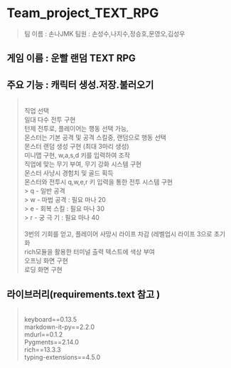 # Team_project_TEXT_RPG
><bar>팀 이름 : 손나JMK
><bar>팀원 : 손성수,나지수,정승호,문영오,김성우

## 게임 이름 : 운빨 랜덤 TEXT RPG
## 주요 기능 : 캐릭터 생성.저장.불러오기
><br>직업 선택
><br>일대 다수 전투 구현
><br>턴제 전투로, 플레이어는 행동 선택 가능,
><br>몬스터는 기본 공격 및 공격 스킬중, 랜덤으로 행동 선택
><br>몬스터 랜덤 생성 구현 (최대 3마리 생성)
><br>미니맵 구현, w,a,s,d 키를 입력하여 조작
><br>직업에 맞는 무기 부여, 무기 강화 시스템 구현
><br>몬스터 사냥시 경험치 및 골드 획득
><br>몬스터와 전투시 q,w,e,r 키 입력을 통한 전투 시스템 구현
><br> > q - 일반 공격
><br> > w - 마법 공격 : 필요 마나 20
><br> > e - 회복 스킬 : 필요 마나 30
><br> > r - 궁 극 기  : 필요 마나 40\
><br>3번의 기회를 얻고, 플레이어 사망시 라이프 차감 (레벨업시 라이프 3으로 초기화
><br>rich모듈을 활용한 터미널 출력 텍스트에 색상 부여
><br>오프닝 화면 구현
><br>로딩 화면 구현
           
## 라이브러리(requirements.text 참고 )
><br>keyboard==0.13.5
><br>markdown-it-py==2.2.0
><br>mdurl==0.1.2
><br>Pygments==2.14.0
><br>rich==13.3.3
><br>typing-extensions==4.5.0

           
